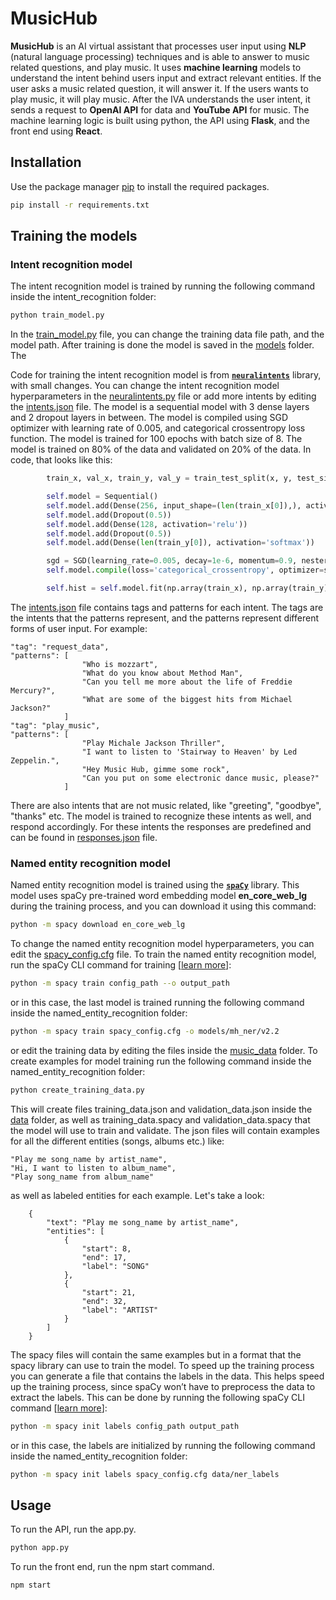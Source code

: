 # MusicHub

**MusicHub** is an AI virtual assistant that processes user input using **NLP** (natural language processing) techniques and is able to answer to music related questions, and play music. It uses **machine learning** models to understand the intent behind users input and extract relevant entities. If the user asks a music related question, it will answer it. If the users wants to play music, it will play music. After the IVA understands the user intent, it sends a request to **OpenAI API** for data and **YouTube API** for music. The machine learning logic is built using python, the API using **Flask**, and the front end using **React**.

## Installation

Use the package manager [pip](https://pip.pypa.io/en/latest/installation/) to install the required packages.

```bash
pip install -r requirements.txt
```

## Training the models
### Intent recognition model
The intent recognition model is trained by running the following command inside the intent_recognition folder:
```python
python train_model.py
```
In the [train_model.py](intent_recognition/train_model.py) file, you can change the training data file path, and the model path. After training is done the model is saved in the [models](intent_recognition/models) folder. The

Code for training the intent recognition model is from [**`neuralintents`**](https://github.com/NeuralNine/neuralintents) library, with small changes. You can change the intent recognition model hyperparameters in the [neuralintents.py](intent_recognition/neuralintents.py#L92-L108) file or add more intents by editing the [intents.json](intent_recognition/data/intents.json) file. The model is a sequential model with 3 dense layers and 2 dropout layers in between. The model is compiled using SGD optimizer with learning rate of 0.005, and categorical crossentropy loss function. The model is trained for 100 epochs with batch size of 8. The model is trained on 80% of the data and validated on 20% of the data. In code, that looks like this:

```python
        train_x, val_x, train_y, val_y = train_test_split(x, y, test_size=0.2, random_state=42)

        self.model = Sequential()
        self.model.add(Dense(256, input_shape=(len(train_x[0]),), activation='relu'))
        self.model.add(Dropout(0.5))
        self.model.add(Dense(128, activation='relu'))
        self.model.add(Dropout(0.5))
        self.model.add(Dense(len(train_y[0]), activation='softmax'))

        sgd = SGD(learning_rate=0.005, decay=1e-6, momentum=0.9, nesterov=True)
        self.model.compile(loss='categorical_crossentropy', optimizer=sgd, metrics=['accuracy'])

        self.hist = self.model.fit(np.array(train_x), np.array(train_y), epochs=100, batch_size=8 verbose=1, validation_data=(np.array(val_x), np.array(val_y)))
```

The [intents.json](intent_recognition/data/intents.json) file contains tags and patterns for each intent. The tags are the intents that the patterns represent, and the patterns represent different forms of user input. For example:

    "tag": "request_data",
    "patterns": [
                    "Who is mozzart",
                    "What do you know about Method Man",
                    "Can you tell me more about the life of Freddie Mercury?",
                    "What are some of the biggest hits from Michael Jackson?"
                ]
    "tag": "play_music",
    "patterns": [
                    "Play Michale Jackson Thriller",
                    "I want to listen to 'Stairway to Heaven' by Led Zeppelin.",
                    "Hey Music Hub, gimme some rock",
                    "Can you put on some electronic dance music, please?"
                ]
There are also intents that are not music related, like "greeting", "goodbye", "thanks" etc. The model is trained to recognize these intents as well, and respond accordingly. For these intents the responses are predefined and can be found in [responses.json](intent_recognition/data/responses.json) file.
### Named entity recognition model
Named entity recognition model is trained using the [**`spaCy`**](https://spacy.io/) library. This model uses spaCy pre-trained word embedding model **en_core_web_lg** during the training process, and you can download it using this command:
```bash
python -m spacy download en_core_web_lg
```
To change the named entity recognition model hyperparameters, you can edit the [spacy_config.cfg](named_entity_recognition/spacy_config.cfg) file.
To train the named entity recognition model, run the spaCy CLI command for training [[learn more](https://spacy.io/api/cli#train)]: 
```bash
python -m spacy train config_path --o output_path
```
or in this case, the last model is trained running the following command inside the named_entity_recognition folder:
```bash
python -m spacy train spacy_config.cfg -o models/mh_ner/v2.2
```
 or edit the training data by editing the files inside the [music_data](named_entity_recognition/data/music_data) folder. To create examples for model training run the following command inside the named_entity_recognition folder:
```bash
python create_training_data.py
```
This will create files training_data.json and validation_data.json inside the [data](named_entity_recognition/data) folder, as well as training_data.spacy and validation_data.spacy that the model will use to train and validate. The json files will contain examples for all the different entities (songs, albums etc.) like:

    "Play me song_name by artist_name",
    "Hi, I want to listen to album_name",
    "Play song_name from album_name"

as well as labeled entities for each example. Let's take a look:
    
        {
            "text": "Play me song_name by artist_name",
            "entities": [
                {
                    "start": 8,
                    "end": 17,
                    "label": "SONG"
                },
                {
                    "start": 21,
                    "end": 32,
                    "label": "ARTIST"
                }
            ]
        }
    
The spacy files will contain the same examples but in a format that the spacy library can use to train the model. To speed up the training process you can generate a file that contains the labels in the data. This helps speed up the training process, since spaCy won’t have to preprocess the data to extract the labels. This can be done by running the following spaCy CLI command [[learn more](https://spacy.io/api/cli#init-labels)]:
```bash
python -m spacy init labels config_path output_path
```
or in this case, the labels are initialized by running the following command inside the named_entity_recognition folder:
```bash
python -m spacy init labels spacy_config.cfg data/ner_labels
```


## Usage

To run the API, run the app.py.
```python
python app.py
``` 

To run the front end, run the npm start command.
```bash
npm start
```
